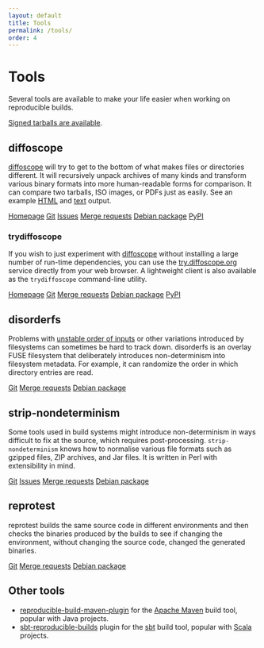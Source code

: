 ```yaml
---
layout: default
title: Tools
permalink: /tools/
order: 4
---
```


# Tools

<p class="lead">Several tools are available to make your life easier when working on reproducible builds.</p>

[Signed tarballs are available](http://reproducible.alioth.debian.org/releases/).

## diffoscope

[diffoscope](https://diffoscope.org/) will try to get to the bottom of what
makes files or directories different. It will recursively unpack archives of
many kinds and transform various binary formats into more human-readable forms
for comparison. It can compare two tarballs, ISO images, or PDFs just as
easily. See an example
[HTML](https://diffoscope.org/examples/https-everywhere-5.0.6_vs_5.0.7.html)
and [text](https://diffoscope.org/examples/igerman98_20131206-5.txt) output.

<a href="https://diffoscope.org/" class="btn btn-outline-primary btn-sm">Homepage</a>
<a href="https://salsa.debian.org/reproducible-builds/diffoscope" class="btn btn-outline-primary btn-sm">Git</a>
<a href="https://salsa.debian.org/reproducible-builds/diffoscope/issues" class="btn btn-outline-primary btn-sm">Issues</a>
<a href="https://salsa.debian.org/reproducible-builds/diffoscope/merge_requests" class="btn btn-outline-primary btn-sm">Merge requests</a>
<a href="https://packages.debian.org/sid/diffoscope" class="btn btn-outline-primary btn-sm">Debian package</a>
<a href="https://pypi.python.org/pypi/diffoscope" class="btn btn-outline-primary btn-sm">PyPI</a>

### trydiffoscope

If you wish to just experiment with [diffoscope](https://diffoscope.org/)
without installing a large number of run-time dependencies, you can use the
[try.diffoscope.org](https://try.diffoscope.org/) service directly from your
web browser. A lightweight client is also available as the `trydiffoscope`
command-line utility.

<a href="https://try.diffoscope.org/" class="btn btn-outline-primary btn-sm">Homepage</a>
<a href="https://salsa.debian.org/reproducible-builds/trydiffoscope" class="btn btn-outline-primary btn-sm">Git</a>
<a href="https://salsa.debian.org/reproducible-builds/trydiffoscope/merge_requests" class="btn btn-outline-primary btn-sm">Merge requests</a>
<a href="https://packages.debian.org/sid/trydiffoscope" class="btn btn-outline-primary btn-sm">Debian package</a>
<a href="https://pypi.python.org/pypi/trydiffoscope" class="btn btn-outline-primary btn-sm">PyPI</a>

## disorderfs

Problems with [unstable order of inputs](/docs/stable-inputs/) or other
variations introduced by filesystems can sometimes be hard to track down.
disorderfs is an overlay FUSE filesystem that deliberately introduces
non-determinism into filesystem metadata. For example, it can randomize the
order in which directory entries are read.

<a href="https://salsa.debian.org/reproducible-builds/disorderfs" class="btn btn-outline-primary btn-sm">Git</a>
<a href="https://salsa.debian.org/reproducible-builds/disorderfs/merge_requests" class="btn btn-outline-primary btn-sm">Merge requests</a>
<a href="https://packages.debian.org/sid/disorderfs" class="btn btn-outline-primary btn-sm">Debian package</a>

## strip-nondeterminism

Some tools used in build systems might introduce non-determinism in ways
difficult to fix at the source, which requires post-processing.
`strip-nondeterminism` knows how to normalise various file formats such as
gzipped files, ZIP archives, and Jar files. It is written in Perl with
extensibility in mind.

<a href="https://salsa.debian.org/reproducible-builds/strip-nondeterminism" class="btn btn-outline-primary btn-sm">Git</a>
<a href="https://salsa.debian.org/reproducible-builds/strip-nondeterminism/issues" class="btn btn-outline-primary btn-sm">Issues</a>
<a href="https://salsa.debian.org/reproducible-builds/strip-nondeterminism/merge_requests" class="btn btn-outline-primary btn-sm">Merge requests</a>
<a href="https://packages.debian.org/sid/strip-nondeterminism" class="btn btn-outline-primary btn-sm">Debian package</a>

## reprotest

reprotest builds the same source code in different environments and then checks
the binaries produced by the builds to see if changing the environment, without
changing the source code, changed the generated binaries.

<a href="https://salsa.debian.org/reproducible-builds/reprotest" class="btn btn-outline-primary btn-sm">Git</a>
<a href="https://salsa.debian.org/reproducible-builds/reprotest/merge_requests" class="btn btn-outline-primary btn-sm">Merge requests</a>
<a href="https://packages.debian.org/sid/reprotest" class="btn btn-outline-primary btn-sm">Debian package</a>

## Other tools

* [reproducible-build-maven-plugin](https://zlika.github.io/reproducible-build-maven-plugin) for the [Apache Maven](https://maven.apache.org) build tool, popular with Java projects.
* [sbt-reproducible-builds](https://github.com/raboof/sbt-reproducible-builds#readme) plugin for the [sbt](https://www.scala-sbt.org/) build tool, popular with [Scala](https://www.scala-lang.org/) projects.
